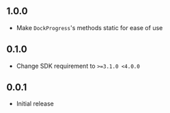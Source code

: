 ## 1.0.0

* Make `DockProgress`'s methods static for ease of use

## 0.1.0

* Change SDK requirement to `>=3.1.0 <4.0.0`

## 0.0.1

* Initial release
